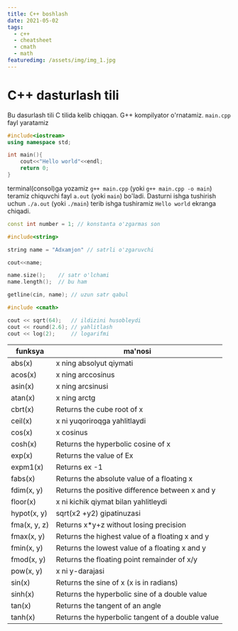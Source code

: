 ```yaml
---
title: C++ boshlash
date: 2021-05-02
tags: 
  - c++
  - cheatsheet
  - cmath
  - math
featuredimg: /assets/img/img_1.jpg
---
```


# C++ dasturlash tili

Bu dasurlash tili C tilida kelib chiqqan. G++ kompilyator o'rnatamiz. `main.cpp` fayl yaratamiz

```cpp
#include<iostream>
using namespace std;

int main(){
	cout<<"Hello world"<<endl;
	return 0;
}
```
terminal(consol)ga yozamiz `g++ main.cpp` 
(yoki `g++ main.cpp -o main`) teramiz chiquvchi 
fayl `a.out` (yoki `main`) bo'ladi. Dasturni 
ishga tushirish uchun `./a.out` (yoki `./main`) 
terib ishga tushiramiz `Hello world` ekranga chiqadi.

```cpp
const int number = 1; // konstanta o'zgarmas son
```

```cpp
#include<string>

string name = "Adxamjon" // satrli o'zgaruvchi

cout<<name;

name.size();	// satr o'lchami
name.length();	// bu ham

getline(cin, name); // uzun satr qabul
```

```cpp
#include <cmath>

cout << sqrt(64); 	// ildizini husobleydi
cout << round(2.6); // yahlitlash
cout << log(2); 	// logarifmi
```

funksya 	| ma'nosi     |
------------|-------------|
abs(x)		| x ning absolyut qiymati
acos(x)		| x ning arccosinus
asin(x)		| x ning arcsinusi
atan(x) 	| x ning arctg
cbrt(x)		| Returns the cube root of x
ceil(x)		| x ni yuqoriroqga yahlitlaydi
cos(x)		| x cosinus
cosh(x)		| Returns the hyperbolic cosine of x
exp(x)		| Returns the value of Ex
expm1(x)	| Returns ex -1
fabs(x)		| Returns the absolute value of a floating x
fdim(x, y)	| Returns the positive difference between x and y
floor(x)	| x ni kichik qiymat bilan yahlitleydi
hypot(x, y)	| sqrt(x2 +y2) gipatinuzasi
fma(x, y, z)| Returns x*y+z without losing precision
fmax(x, y)	| Returns the highest value of a floating x and y
fmin(x, y)	| Returns the lowest value of a floating x and y
fmod(x, y)	| Returns the floating point remainder of x/y
pow(x, y)	| x ni y-darajasi
sin(x)		| Returns the sine of x (x is in radians)
sinh(x)		| Returns the hyperbolic sine of a double value
tan(x)		| Returns the tangent of an angle
tanh(x)		| Returns the hyperbolic tangent of a double value























